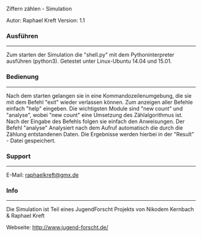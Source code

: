 Ziffern zählen - Simulation

Autor: Raphael Kreft
Version: 1.1

### Ausführen
---

Zum starten der Simulation die "shell.py" mit dem Pythoninterpreter ausführen
(python3). Getestet unter Linux-Ubuntu 14.04 und 15.01.

### Bedienung
---

Nach dem starten gelangen sie in eine Kommandozeilenumgebung, die sie
mit dem Befehl "exit" wieder verlassen können.
Zum anzeigen aller Befehle einfach "help" eingeben.
Die wichtigsten Module sind "new count" und "analyse", wobei
"new count" eine Umsetzung des Zählalgorithmus ist. Nach der Eingabe des Befehls
folgen sie einfach den Anweisungen. Der Befehl "analyse" Analysiert nach dem Aufruf
automatisch die durch die Zählung entstandenen Daten. Die Ergebnisse werden hierbei
in der "Result" - Datei gespeichert.

### Support
---

E-Mail: raphaelkreft@gmx.de

### Info
---

Die Simulation ist Teil eines JugendForscht Projekts von Nikodem Kernbach & Raphael Kreft

Webseite: http://www.jugend-forscht.de/
